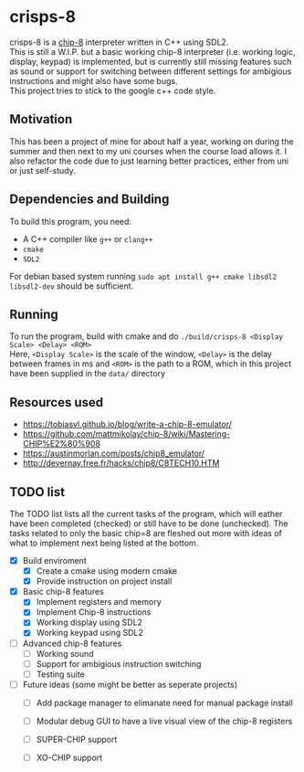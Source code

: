 # crisps-8
crisps-8 is a [chip-8](https://en.wikipedia.org/wiki/CHIP-8) interpreter written in C++ using SDL2.  
This is still a W.I.P. but a basic working chip-8 interpreter (i.e. working logic, display, keypad) is implemented, but 
is currently still missing features such as sound or support for switching between different settings for ambigious 
instructions and might also have some bugs.  
This project tries to stick to the google c++ code style.

## Motivation
This has been a project of mine for about half a year, working on during the summer and then next to my uni courses when
the course load allows it. I also refactor the code due to just learning better practices, either from uni or just 
self-study.

## Dependencies and Building
To build this program, you need:
* A C++ compiler like ```g++``` or `clang++`
* `cmake`
* `SDL2`  

For debian based system running `sudo apt install g++ cmake libsdl2 libsdl2-dev` should be sufficient.

## Running
To run the program, build with cmake and do `./build/crisps-8 <Display Scale> <Delay> <ROM>`  
Here, `<Display Scale>` is the scale of the window, `<Delay>` is the delay between frames in ms and
`<ROM>` is the path to a ROM, which in this project have been supplied in the `data/` directory

## Resources used
* https://tobiasvl.github.io/blog/write-a-chip-8-emulator/
* https://github.com/mattmikolay/chip-8/wiki/Mastering-CHIP%E2%80%908
* https://austinmorlan.com/posts/chip8_emulator/
* http://devernay.free.fr/hacks/chip8/C8TECH10.HTM

## TODO list
The TODO list lists all the current tasks of the program, which will eather have been completed (checked) or still have
to be done (unchecked). The tasks related to only the basic chip=8 are fleshed out more with ideas of what to implement
next being listed at the bottom.  
- [x] Build enviroment
    - [x] Create a cmake using modern cmake
    - [x] Provide instruction on project install
- [x] Basic chip-8 features
    - [x] Implement registers and memory
    - [x] Implement Chip-8 instructions
    - [x] Working display using SDL2
    - [x] Working keypad using SDL2
- [ ] Advanced chip-8 features
    - [ ] Working sound
    - [ ] Support for ambigious instruction switching
    - [ ] Testing suite
- [ ] Future ideas (some might be better as seperate projects)
    - [ ] Add package manager to elimanate need for manual package install
    - [ ] Modular debug GUI to have a live visual view of the chip-8 registers
    - [ ] SUPER-CHIP support
    - [ ] XO-CHIP support

